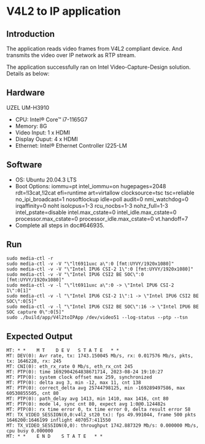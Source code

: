 # V4L2 to IP application

## Introduction
The application reads video frames from V4L2 compliant device. And
transmits the video over IP network as RTP stream.

The application successfully ran on Intel Video-Capture-Design solution.
Details as below:
## Hardware
UZEL UM-H3910
- CPU: Intel® Core™ i7-1165G7
- Memory: 8G
- Video Input: 1 x HDMI
- Display Ouput: 4 x HDMI
- Ethernet: Intel® Ethernet Controller I225-LM
## Software
- OS: Ubuntu 20.04.3 LTS
- Boot Options: iommu=pt intel_iommu=on hugepages=2048 rdt=!l3cat,!l2cat efi=runtime art=virtallow clocksource=tsc tsc=reliable no_ipi_broadcast=1 nosoftlockup idle=poll audit=0 nmi_watchdog=0 irqaffinity=0 noht isolcpus=1-3 rcu_nocbs=1-3 nohz_full=1-3 intel_pstate=disable intel.max_cstate=0 intel_idle.max_cstate=0 processor.max_cstate=0 processor_idle.max_cstate=0 vt.handoff=7
- Complete all steps in doc#646935.
## Run
```
sudo media-ctl -r
sudo media-ctl -v -V "\"lt6911uxc a\":0 [fmt:UYVY/1920x1080]"
sudo media-ctl -v -V "\"Intel IPU6 CSI-2 1\":0 [fmt:UYVY/1920x1080]"
sudo media-ctl -v -V "\"Intel IPU6 CSI2 BE SOC\":0 [fmt:UYVY/1920x1080]"
sudo media-ctl -v -l "\"lt6911uxc a\":0 -> \"Intel IPU6 CSI-2 1\":0[1]"
sudo media-ctl -v -l "\"Intel IPU6 CSI-2 1\":1 -> \"Intel IPU6 CSI2 BE SOC\":0[5]"
sudo media-ctl -v -l "\"Intel IPU6 CSI2 BE SOC\":16 -> \"Intel IPU6 BE SOC capture 0\":0[5]"
sudo ./build/app/V4l2toIPApp /dev/video51 --log-status --ptp --tsn
```
## Expected Output
```
MT: * *    M T    D E V   S T A T E   * *
MT: DEV(0): Avr rate, tx: 1743.150045 Mb/s, rx: 0.017576 Mb/s, pkts, tx: 1646228, rx: 245
MT: CNI(0): eth_rx_rate 0 Mb/s, eth_rx_cnt 245
MT: PTP(0): time 1692904264838671714, 2023-08-24 19:10:27
MT: PTP(0): system clock offset max 259, synchronized
MT: PTP(0): delta avg 3, min -12, max 11, cnt 138
MT: PTP(0): correct_delta avg 25744798125, min -169289497586, max 60530855505, cnt 80
MT: PTP(0): path_delay avg 1413, min 1410, max 1416, cnt 80
MT: PTP(0): mode l4, sync cnt 80, expect avg 1:0@0.124482s
MT: PTP(0): rx time error 0, tx time error 0, delta result error 58
MT: TX_VIDEO_SESSION(0,0:v4l2_st20_tx): fps 49.991044, frame 500 pkts 1646200:1646199 inflight 407057:411550
MT: TX_VIDEO_SESSION(0,0): throughput 1742.887329 Mb/s: 0.000000 Mb/s, cpu busy 0.000000
MT: * *    E N D    S T A T E   * *
